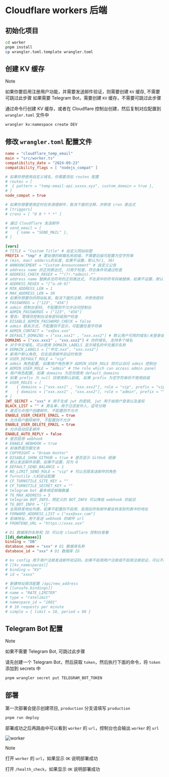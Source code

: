 # Cloudflare workers 后端

## 初始化项目

```bash
cd worker
pnpm install
cp wrangler.toml.template wrangler.toml
```

## 创建 KV 缓存

> [!NOTE]
> 如果你要启用注册用户功能，并需要发送邮件验证，则需要创建 `KV` 缓存, 不需要可跳过此步骤
> 如果需要 Telegram Bot，需要创建 `KV` 缓存，不需要可跳过此步骤

通过命令行创建 KV 缓存，或者在 Cloudflare 控制台创建，然后复制对应配置到 `wrangler.toml` 文件中

```bash
wrangler kv:namespace create DEV
```

## 修改 `wrangler.toml` 配置文件

```toml
name = "cloudflare_temp_email"
main = "src/worker.ts"
compatibility_date = "2024-09-23"
compatibility_flags = [ "nodejs_compat" ]

# 如果你想使用自定义域名，你需要添加 routes 配置
# routes = [
#  { pattern = "temp-email-api.xxxxx.xyz", custom_domain = true },
# ]
node_compat = true

# 如果你想要使用定时任务清理邮件，取消下面的注释，并修改 cron 表达式
# [triggers]
# crons = [ "0 0 * * *" ]

# 通过 Cloudflare 发送邮件
# send_email = [
#    { name = "SEND_MAIL" },
# ]

[vars]
# TITLE = "Custom Title" # 自定义网站标题
PREFIX = "tmp" # 要处理的邮箱名称前缀，不需要后缀可配置为空字符串
# (min, max) adderss的长度，如果不设置，默认为(1, 30)
# ANNOUNCEMENT = "Custom Announcement" # 自定义公告
# address name 的正则表达式, 只用于检查，符合条件将通过检查
# ADDRESS_CHECK_REGEX = "^(?!.*admin).*"
# address name 替换非法符号的正则表达式, 不在其中的符号将被替换，如果不设置，默认为 [^a-z0-9], 需谨慎使用, 有些符号可能导致无法收件
# ADDRESS_REGEX = "[^a-z0-9]"
# MIN_ADDRESS_LEN = 1
# MAX_ADDRESS_LEN = 30
# 如果你想要你的网站私有，取消下面的注释，并修改密码
# PASSWORDS = ["123", "456"]
# admin 控制台密码, 不配置则不允许访问控制台
# ADMIN_PASSWORDS = ["123", "456"]
# 警告: 管理员控制台没有密码或用户检查
# DISABLE_ADMIN_PASSWORD_CHECK = false
# admin 联系方式，不配置则不显示，可配置任意字符串
# ADMIN_CONTACT = "xx@xx.xxx"
# DEFAULT_DOMAINS = ["xxx.xxx1" , "xxx.xxx2"] # 默认用户可用的域名(未登录或未分配角色的用户)
DOMAINS = ["xxx.xxx1" , "xxx.xxx2"] # 你的域名, 支持多个域名
# 对于中文域名，可以使用 DOMAIN_LABELS 显示域名的中文展示名称
# DOMAIN_LABELS = ["中文.xxx", "xxx.xxx2"]
# 新用户默认角色, 仅在启用邮件验证时有效
# USER_DEFAULT_ROLE = "vip"
# admin 角色配置, 如果用户角色等于 ADMIN_USER_ROLE 则可以访问 admin 控制台
# ADMIN_USER_ROLE = "admin" # the role which can access admin panel
# 用户角色配置, 如果 domains 为空将使用 default_domains
# 如果 prefix 为 null 将使用默认前缀, 如果 prefix 为空字符串将不使用前缀
# USER_ROLES = [
#    { domains = ["xxx.xxx1" , "xxx.xxx2"], role = "vip", prefix = "vip" },
#    { domains = ["xxx.xxx1" , "xxx.xxx2"], role = "admin", prefix = "" },
# ]
JWT_SECRET = "xxx" # 用于生成 jwt 的密钥, jwt 用于给用户登录以及鉴权
BLACK_LIST = "" # 黑名单，用于过滤发件人，逗号分隔
# 是否允许用户创建邮件, 不配置则不允许
ENABLE_USER_CREATE_EMAIL = true
# 允许用户删除邮件, 不配置则不允许
ENABLE_USER_DELETE_EMAIL = true
# 允许自动回复邮件
ENABLE_AUTO_REPLY = false
# 是否启用 webhook
# ENABLE_WEBHOOK = true
# 前端界面页脚文本
# COPYRIGHT = "Dream Hunter"
# DISABLE_SHOW_GITHUB = true # 是否显示 GitHub 链接
# 默认发送邮件余额，如果不设置，将为 0
# DEFAULT_SEND_BALANCE = 1
# NO_LIMIT_SEND_ROLE = "vip" # 可以无限发送邮件的角色
# Turnstile 人机验证配置
# CF_TURNSTILE_SITE_KEY = ""
# CF_TURNSTILE_SECRET_KEY = ""
# telegram bot 最多绑定邮箱数量
# TG_MAX_ADDRESS = 5
# telegram BOT_INFO，预定义的 BOT_INFO 可以降低 webhook 的延迟
# TG_BOT_INFO = "{}"
# 全局转发地址列表，如果不配置则不启用，启用后所有邮件都会转发到列表中的地址
# FORWARD_ADDRESS_LIST = ["xxx@xxx.com"]
# 前端地址，用于发送 webhook 的邮件 url
# FRONTEND_URL = "https://xxxx.xxx"

# D1 数据库的名称和 ID 可以在 cloudflare 控制台查看
[[d1_databases]]
binding = "DB"
database_name = "xxx" # D1 数据库名称
database_id = "xxx" # D1 数据库 ID

# kv config 用于用户注册发送邮件验证码，如果不启用用户注册或不启用注册验证，可以不配置
# [[kv_namespaces]]
# binding = "KV"
# id = "xxxx"

# 新建地址限流配置 /api/new_address
# [[unsafe.bindings]]
# name = "RATE_LIMITER"
# type = "ratelimit"
# namespace_id = "1001"
# # 10 requests per minute
# simple = { limit = 10, period = 60 }
```

## Telegram Bot 配置

> [!NOTE]
> 如果不需要 Telegram Bot, 可跳过此步骤

请先创建一个 Telegram Bot，然后获取 `token`，然后执行下面的命令，将 `token` 添加到 secrets 中

```bash
pnpm wrangler secret put TELEGRAM_BOT_TOKEN
```

## 部署

第一次部署会提示创建项目, `production` 分支请填写 `production`

```bash
pnpm run deploy
```

部署成功之后再路由中可以看到 `worker` 的 `url`，控制台也会输出 `worker` 的 `url`

![worker](/readme_assets/worker.png)

> [!NOTE]
> 打开 `worker` 的 `url`，如果显示 `OK` 说明部署成功
>
> 打开 `/health_check`，如果显示 `OK` 说明部署成功
